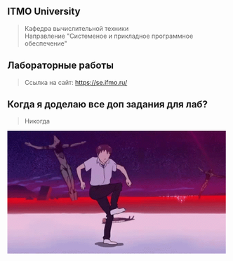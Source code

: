 ## ITMO University
> Кафедра вычислительной техники<br>
> Направление "Системеное и прикладное программное обеспечение"
## Лабораторные работы
> Ссылка на сайт: <a href="https://se.ifmo.ru/">https://se.ifmo.ru/</a>
## Когда я доделаю все доп задания для лаб?
> Никогда
<img src="dance.gif">
